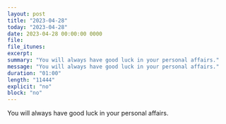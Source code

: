 ```yaml
---
layout: post
title: "2023-04-28"
today: "2023-04-28"
date: 2023-04-28 00:00:00 0000
file:
file_itunes:
excerpt:
summary: "You will always have good luck in your personal affairs."
message: "You will always have good luck in your personal affairs."
duration: "01:00"
length: "11444"
explicit: "no"
block: "no"
---
```

You will always have good luck in your personal affairs.


